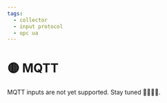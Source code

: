 ```yaml
---
tags:
  - collector
  - input protocol
  - opc ua
---
```


# 🟡 MQTT

MQTT inputs are not yet supported. Stay tuned 🏴‍☠️😉😮.

